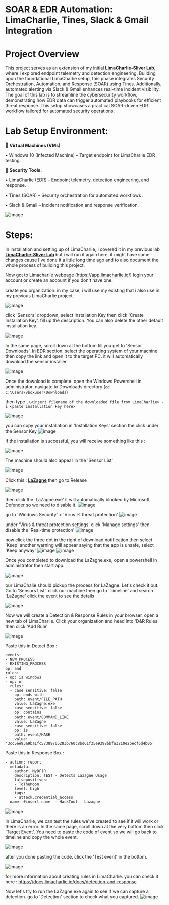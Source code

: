 # SOAR & EDR Automation: LimaCharlie, Tines, Slack & Gmail Integration


# Project Overview

This project serves as an extension of my initial [**LimaCharlie-Sliver Lab**](https://github.com/kyntrp/LimaCharlie-Sliver), where I explored endpoint telemetry and detection engineering. Building upon the foundational LimaCharlie setup, this phase integrates Security Orchestration, Automation, and Response (SOAR) using Tines. Additionally, automated alerting via Slack & Gmail enhances real-time incident visibility.
The goal of this lab is to streamline the cybersecurity workflow, demonstrating how EDR data can trigger automated playbooks for efficient threat response. This setup showcases a practical SOAR-driven EDR workflow tailored for automated security operations.



# Lab Setup Environment:


🔹 **Virtual Machines (VMs)**

•	Windows 10 (Infected Machine) – Target endpoint for LimaCharlie EDR testing. 




🔹 **Security Tools:**

•	LimaCharlie (EDR) - Endpoint telemetry, detection engineering, and response.

•	Tines (SOAR) – Security orchestration for automated workflows .

•	Slack & Gmail – Incident notification and response verification. 


![image](https://github.com/user-attachments/assets/42a0a394-a548-465d-98a9-811f307586e0)




# Steps:


In installation and setting up of LimaCharlie, I covered it in my previous lab [**LimaCharlie-Sliver Lab**](https://github.com/kyntrp/LimaCharlie-Sliver) but i will run it again here. it might have some changes cause I've done it a little long time ago and to also document the whole process of building this project.

Now got to Limacharlie webpage (https://app.limacharlie.io/) login your account or create an account if you don't have one.

create you organization. in my case, i will use my existing that i also use in my previous LimaCharlie project.


![image](https://github.com/user-attachments/assets/805bd39d-12e3-48b5-b9a9-3cba747d360b)

click 'Sensors' dropdown, select Installation Key then click 'Create Installation Key'. fill up the description.
You can also delete the other default installation key.

![image](https://github.com/user-attachments/assets/7c4f96ca-f35f-40c2-b629-0a7c41c0dcab)


In the same page, scroll down at the bottom till you get to 'Sensor Downloads'. In EDR section. select the operating system of your machine then copy the link and open it to the target PC. it will automatically download the sensor installer.

![image](https://github.com/user-attachments/assets/0f0a9973-fcb5-48ae-801b-44a656882697)


Once the download is complete. open the Windows Powershell in administrator.
navigate to Downloads directory (`cd C:\Users\vboxuser\Downloads`)

then type
`.\<insert filename of the downloaded file from LimaCharlie> -i <paste installation key here>`

![image](https://github.com/user-attachments/assets/07f36e9a-4978-4065-a9b2-9812b2b39877)


you can copy your installation in 'Installation Keys' section the click under the Sensor Key
![image](https://github.com/user-attachments/assets/3a3682a3-ab5f-41ac-aa04-f322f4ff3847)

If the installation is successful, you will receive something like this : 

![image](https://github.com/user-attachments/assets/53fadac4-e56f-4c93-a561-7f2f3053bc0d)


The machine should also appear in the 'Sensor List' 

![image](https://github.com/user-attachments/assets/88482a96-35f3-4a85-9a44-b91a4e88bfb6)


Click this :  [**LaZagne**](https://github.com/AlessandroZ/LaZagne)
then go to Release

![image](https://github.com/user-attachments/assets/8a44949c-e74b-4a94-8333-f01ed76e9f48)

then click the 'LaZagne.exe'
it will automatically blocked by Microsoft Defender so we need to disable it.
![image](https://github.com/user-attachments/assets/e0488de3-f079-440f-8b04-7c42b21933ee)

go to 'Windows Security' > 'Virus % threat protection'
![image](https://github.com/user-attachments/assets/1597a974-435f-40a5-84fe-f8dc3349947a)

under 'Virus & threat protection settings' click 'Manage settings' then disable the 'Real-time protection'
![image](https://github.com/user-attachments/assets/42359c26-4839-46a3-adeb-40c0f6309edb)

now click the three dot in the right of download notification then select 'Keep' another warning will appear saying that the app is unsafe, select 'Keep anyway'
![image](https://github.com/user-attachments/assets/b5fad5bd-886b-4cd4-81e6-5a17b3fb5644)  ![image](https://github.com/user-attachments/assets/cd9eb9ff-be0e-4a96-964d-bdf4cede08b0)

Once you completed to download the LaZagne.exe, open a powershell in administrator then start app.

![image](https://github.com/user-attachments/assets/bb0fdb69-bdfd-4059-9d96-eb988e0df157)


our LimaChalie should pickup the process for LaZagne. Let's check it out.
Go to 'Sensors List'. click our machine then go to 'Timeline' and search 'LaZagne'
click the event to see the details

![image](https://github.com/user-attachments/assets/46eaca47-8396-492a-86c0-19d23e462eda)


Now we will create a Detection & Response Rules
in your browser, open a new tab of LimaCharlie. Click your organization and head into 'D&R Rules' then click 'Add Rule'

![image](https://github.com/user-attachments/assets/ee51f1ad-5bb1-4a65-a5c2-7f9f80245537)


Paste this in Detect Box :


  ```
events:
  - NEW_PROCESS
  - EXISTING_PROCESS
op: and
rules:
  - op: is windows
  - op: or
    rules:
    - case sensitive: false
      op: ends with
      path: event/FILE_PATH
      value: LaZagne.exe
    - case sensitive: false
      op: contains
      path: event/COMMAND_LINE
      value: LaZagne
    - case sensitive: false
      op: is
      path: event/HASH
      value: '3cc5ee93a9ba1fc57389705283b760c8bd61f35e9398bbfa3210e2becf6d4b05'

```

Paste this in Response Box :
```
- action: report
  metadata:
    author: MyDFIR
    description: TEST - Detects Lazagne Usage
    falsepositives:
    - ToTheMoon
    level: high
    tags:
    - attack.credential_access
  name: #insert name  - HackTool - Lazagne

```


![image](https://github.com/user-attachments/assets/484efcde-6f24-49b9-a935-bd8987c68552)



In LimaCharlie, we can test the rules we've created to see if it will work or there is an error.
In the same page, scroll down at the very bottom then click 'Target Event'. You need to paste the code of event so we will go back to timeline and copy the whole event.

![image](https://github.com/user-attachments/assets/13e0f2cd-8717-4073-9fd0-5a4a846e0898)

after you done pasting the code. click the 'Test event' in the bottom.

![image](https://github.com/user-attachments/assets/a4bcf584-5eb2-4feb-8ab3-a23fbbe4a13f)



for more information about creating rules in LimaCharlie. you can check it here : https://docs.limacharlie.io/docs/detection-and-response


Now let's try to run the LaZagne.exe again to see if we can capture a detection. go to 'Detection' section to check what you captured.
![image](https://github.com/user-attachments/assets/754bd5b3-7d40-412a-86d6-e2fb249fb3ed)



